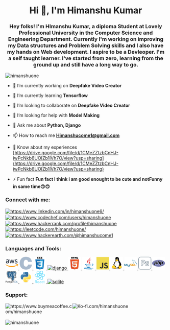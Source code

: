 <h1 align="center">Hi 👋, I'm Himanshu Kumar</h1>
<h3 align="center">Hey folks! I'm HImanshu Kumar, a diploma Student at Lovely Professional University in the Computer Science and Engineering Department. Currently I'm working on improving my Data structures and Problem Solving skills and I also have my hands on Web development. I aspire to be a Devleoper. I'm a self taught learner. I've started from zero, learning from the ground up and still have a long way to go.</h3>

<p align="left"> <img src="https://komarev.com/ghpvc/?username=himanshuone&label=Profile%20views&color=0e75b6&style=flat" alt="himanshuone" /> </p>

- 🔭 I’m currently working on **Deepfake Video Creator**

- 🌱 I’m currently learning **Tensorflow**

- 👯 I’m looking to collaborate on **Deepfake Video Creator**

- 🤝 I’m looking for help with **Model Making**

- 💬 Ask me about **Python, Django**

- 📫 How to reach me **Himanshucome1@gmail.com**

- 📄 Know about my experiences [https://drive.google.com/file/d/1CMeZZtzbCnHJ-iwPcNkb6UOIZb1lVh7O/view?usp=sharing](https://drive.google.com/file/d/1CMeZZtzbCnHJ-iwPcNkb6UOIZb1lVh7O/view?usp=sharing)

- ⚡ Fun fact **Fun fact I think i am good enought to be cute and notFunny in same time🙃🙃**

<h3 align="left">Connect with me:</h3>
<p align="left">
<a href="https://linkedin.com/in/https://www.linkedin.com/in/himanshuone6/" target="blank"><img align="center" src="https://raw.githubusercontent.com/rahuldkjain/github-profile-readme-generator/master/src/images/icons/Social/linked-in-alt.svg" alt="https://www.linkedin.com/in/himanshuone6/" height="30" width="40" /></a>
<a href="https://www.codechef.com/users/https://www.codechef.com/users/himanshuone" target="blank"><img align="center" src="https://cdn.jsdelivr.net/npm/simple-icons@3.1.0/icons/codechef.svg" alt="https://www.codechef.com/users/himanshuone" height="30" width="40" /></a>
<a href="https://www.hackerrank.com/https://www.hackerrank.com/profile/himanshuone" target="blank"><img align="center" src="https://raw.githubusercontent.com/rahuldkjain/github-profile-readme-generator/master/src/images/icons/Social/hackerrank.svg" alt="https://www.hackerrank.com/profile/himanshuone" height="30" width="40" /></a>
<a href="https://www.leetcode.com/https://leetcode.com/himanshuone/" target="blank"><img align="center" src="https://raw.githubusercontent.com/rahuldkjain/github-profile-readme-generator/master/src/images/icons/Social/leet-code.svg" alt="https://leetcode.com/himanshuone/" height="30" width="40" /></a>
<a href="https://www.hackerearth.com/https://www.hackerearth.com/@himanshucome1" target="blank"><img align="center" src="https://raw.githubusercontent.com/rahuldkjain/github-profile-readme-generator/master/src/images/icons/Social/hackerearth.svg" alt="https://www.hackerearth.com/@himanshucome1" height="30" width="40" /></a>
</p>

<h3 align="left">Languages and Tools:</h3>
<p align="left"> <a href="https://aws.amazon.com" target="_blank" rel="noreferrer"> <img src="https://raw.githubusercontent.com/devicons/devicon/master/icons/amazonwebservices/amazonwebservices-original-wordmark.svg" alt="aws" width="40" height="40"/> </a> <a href="https://www.cprogramming.com/" target="_blank" rel="noreferrer"> <img src="https://raw.githubusercontent.com/devicons/devicon/master/icons/c/c-original.svg" alt="c" width="40" height="40"/> </a> <a href="https://www.w3schools.com/css/" target="_blank" rel="noreferrer"> <img src="https://raw.githubusercontent.com/devicons/devicon/master/icons/css3/css3-original-wordmark.svg" alt="css3" width="40" height="40"/> </a> <a href="https://www.djangoproject.com/" target="_blank" rel="noreferrer"> <img src="https://cdn.worldvectorlogo.com/logos/django.svg" alt="django" width="40" height="40"/> </a> <a href="https://www.w3.org/html/" target="_blank" rel="noreferrer"> <img src="https://raw.githubusercontent.com/devicons/devicon/master/icons/html5/html5-original-wordmark.svg" alt="html5" width="40" height="40"/> </a> <a href="https://www.java.com" target="_blank" rel="noreferrer"> <img src="https://raw.githubusercontent.com/devicons/devicon/master/icons/java/java-original.svg" alt="java" width="40" height="40"/> </a> <a href="https://developer.mozilla.org/en-US/docs/Web/JavaScript" target="_blank" rel="noreferrer"> <img src="https://raw.githubusercontent.com/devicons/devicon/master/icons/javascript/javascript-original.svg" alt="javascript" width="40" height="40"/> </a> <a href="https://www.linux.org/" target="_blank" rel="noreferrer"> <img src="https://raw.githubusercontent.com/devicons/devicon/master/icons/linux/linux-original.svg" alt="linux" width="40" height="40"/> </a> <a href="https://www.mysql.com/" target="_blank" rel="noreferrer"> <img src="https://raw.githubusercontent.com/devicons/devicon/master/icons/mysql/mysql-original-wordmark.svg" alt="mysql" width="40" height="40"/> </a> <a href="https://www.photoshop.com/en" target="_blank" rel="noreferrer"> <img src="https://raw.githubusercontent.com/devicons/devicon/master/icons/photoshop/photoshop-line.svg" alt="photoshop" width="40" height="40"/> </a> <a href="https://www.php.net" target="_blank" rel="noreferrer"> <img src="https://raw.githubusercontent.com/devicons/devicon/master/icons/php/php-original.svg" alt="php" width="40" height="40"/> </a> <a href="https://www.postgresql.org" target="_blank" rel="noreferrer"> <img src="https://raw.githubusercontent.com/devicons/devicon/master/icons/postgresql/postgresql-original-wordmark.svg" alt="postgresql" width="40" height="40"/> </a> <a href="https://www.python.org" target="_blank" rel="noreferrer"> <img src="https://raw.githubusercontent.com/devicons/devicon/master/icons/python/python-original.svg" alt="python" width="40" height="40"/> </a> <a href="https://reactjs.org/" target="_blank" rel="noreferrer"> <img src="https://raw.githubusercontent.com/devicons/devicon/master/icons/react/react-original-wordmark.svg" alt="react" width="40" height="40"/> </a> <a href="https://www.sqlite.org/" target="_blank" rel="noreferrer"> <img src="https://www.vectorlogo.zone/logos/sqlite/sqlite-icon.svg" alt="sqlite" width="40" height="40"/> </a> </p>

<h3 align="left">Support:</h3>
<p><a href="https://www.buymeacoffee.com/himanshuone"> <img align="left" src="https://cdn.buymeacoffee.com/buttons/v2/default-yellow.png" height="50" width="210" alt="https://www.buymeacoffee.com/himanshuone" /></a><a href="https://ko-fi.com/Ko-fi.com/himanshuone"> <img align="left" src="https://cdn.ko-fi.com/cdn/kofi3.png?v=3" height="50" width="210" alt="Ko-fi.com/himanshuone" /></a></p><br><br>

<p><img align="center" src="https://github-readme-stats.vercel.app/api/top-langs?username=himanshuone&show_icons=true&locale=en&layout=compact" alt="himanshuone" /></p>

